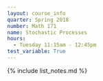 ```yaml
---
layout: course_info
quarter: Spring 2018
number: Math 171
name: Stochastic Processes
hours:
  - Tuesday 11:15am - 12:45pm
test_variable: True
---
```


{% include list_notes.md %}
